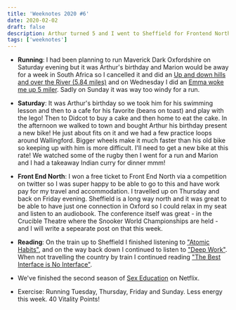 ```yaml
---
title: 'Weeknotes 2020 #6'
date: 2020-02-02
draft: false
description: Arthur turned 5 and I went to Sheffield for Frontend North Conference.
tags: ['weeknotes']
---
```


- **Running**: I had been planning to run Maverick Dark Oxfordshire on Saturday evening but it was Arthur's birthday and Marion would be away for a week in South Africa so I cancelled it and did an [Up and down hills and over the River (5.84 miles)](https://www.strava.com/activities/3083408469) and on Wednesday I did an [Emma woke me up 5 miler](https://www.strava.com/activities/3072990401). Sadly on Sunday it was way too windy for a run.

- **Saturday**: It was Arthur's birthday so we took him for his swimming lesson and then to a cafe for his favorite (beans on toast) and play with the lego! Then to Didcot to buy a cake and then home to eat the cake. In the afternoon we walked to town and bought Arthur his birthday present a new bike! He just about fits on it and we had a few practice loops around Wallingford. Bigger wheels make it much faster than his old bike so keeping up with him is more difficult. I'll need to get a new bike at this rate! We watched some of the rugby then I went for a run and Marion and I had a takeaway Indian curry for dinner mmm!

- **Front End North**: I won a free ticket to Front End North via a competition on twitter so I was super happy to be able to go to this and have work pay for my travel and accommodation. I travelled up on Thursday and back on Friday evening. Sheffield is a long way north and it was great to be able to have just one connection in Oxford so I could relax in my seat and listen to an audiobook. The conference itself was great - in the Crucible Theatre where the Snooker World Championships are held - and I will write a sepearate post on that this week.

- **Reading**: On the train up to Sheffield I finished listening to ["Atomic Habits"](https://jamesclear.com/atomic-habits), and on the way back down I continued to listen to ["Deep Work"](https://www.calnewport.com/books/deep-work/). When not travelling the country by train I continued reading ["The Best Interface is No Interface"](http://www.nointerface.com/book/).

- We've finished the second season of [Sex Education](https://www.netflix.com/title/80197526) on Netflix.

- Exercise: Running Tuesday, Thursday, Friday and Sunday. Less energy this week. 40 Vitality Points!

